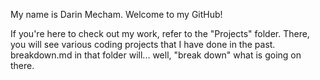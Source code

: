 My name is Darin Mecham. Welcome to my GitHub! 

If you're here to check out my work, refer to the "Projects" folder. There, you will see various coding projects that I have done in the past. breakdown.md in that folder will... well, "break down" what is going on there. 
